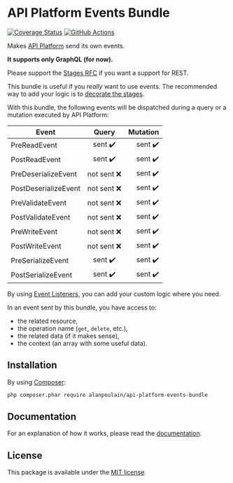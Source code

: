 # API Platform Events Bundle

[![Coverage Status](https://coveralls.io/repos/github/alanpoulain/ApiPlatformEventsBundle/badge.svg?branch=master)](https://coveralls.io/github/alanpoulain/ApiPlatformEventsBundle?branch=master)
[![GitHub Actions](https://github.com/alanpoulain/ApiPlatformEventsBundle/workflows/CI/badge.svg)](https://github.com/alanpoulain/ApiPlatformEventsBundle/actions?workflow=CI)

Makes [API Platform](https://api-platform.com/) send its own events.

**It supports only GraphQL (for now).**

Please support the [Stages RFC](https://github.com/api-platform/core/pull/2978) if you want a support for REST.

This bundle is useful if you *really* want to use events.
The recommended way to add your logic is to [decorate the stages](https://api-platform.com/docs/core/graphql/#workflow-of-the-resolvers).

With this bundle, the following events will be dispatched during a query or a mutation executed by API Platform:

| Event                | Query      | Mutation |
| -------------------- |:----------:| --------:|
| PreReadEvent         | sent ✔️️     | sent ✔️  |
| PostReadEvent        | sent ✔️     | sent ✔️  |
| PreDeserializeEvent  | not sent ❌ | sent ✔️  |
| PostDeserializeEvent | not sent ❌ | sent ✔️  |
| PreValidateEvent     | not sent ❌ | sent ✔️  |
| PostValidateEvent    | not sent ❌ | sent ✔️  |
| PreWriteEvent        | not sent ❌ | sent ✔️  |
| PostWriteEvent       | not sent ❌ | sent ✔️  |
| PreSerializeEvent    | sent ✔️     | sent ✔️  |
| PostSerializeEvent   | sent ✔️     | sent ✔️  |

By using [Event Listeners](https://symfony.com/doc/current/event_dispatcher.html), you can add your custom logic where you need.

In an event sent by this bundle, you have access to:
- the related resource,
- the operation name (`get`, `delete`, etc.),
- the related data (if it makes sense),
- the context (an array with some useful data).

## Installation

By using [Composer](https://getcomposer.org/):

```sh
php composer.phar require alanpoulain/api-platform-events-bundle
```

## Documentation

For an explanation of how it works, please read the [documentation](Resources/doc/index.md).

## License

This package is available under the [MIT license](LICENSE).
